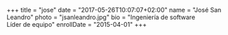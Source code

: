 +++
title = "jose"
date = "2017-05-26T10:07:07+02:00"
name = "José San Leandro"
photo = "jsanleandro.jpg"
bio = "Ingeniería de software<br> Líder de equipo"
enrollDate = "2015-04-01"
+++

